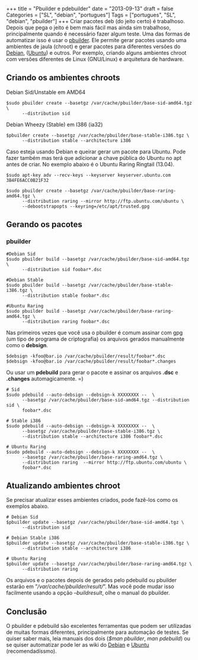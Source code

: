 +++
title = "Pbuilder e pdebuilder"
date = "2013-09-13"
draft = false
Categories = ["SL", "debian", "portugues"]
Tags = ["portugues", "SL", "debian", "pbuilder"]
+++
Criar pacotes deb (do jeito certo) é trabalhoso. Depois que pega o jeito
é bem mais fácil mas ainda sim trabalhoso, principalmente quando é
necessário fazer algum teste. Uma das formas de automatizar isso é usar
o
[pbuilder](http://www.netfort.gr.jp/~dancer/software/pbuilder-doc/pbuilder-doc.html).
Ele permite gerar pacotes usando uma ambientes de jaula (chroot) e gerar
pacotes para diferentes versões do [Debian](http://www.debian.org),
([Ubuntu](http://www.ubuntu.com)) e outros. Por exemplo, criando alguns
ambientes chroot com versões diferentes de Linux (GNU/Linux) e
arquitetura de hardware.

Criando os ambientes chroots
----------------------------

Debian Sid/Unstable em AMD64
```
$sudo pbuilder create --basetgz /var/cache/pbuilder/base-sid-amd64.tgz \
      --distribution sid
```

Debian Wheezy (Stable) em I386 (ia32)
```
$pbuilder create --basetgz /var/cache/pbuilder/base-stable-i386.tgz \
      --distribution stable --architecture i386
```

Caso esteja usando Debian e queirar gerar um pacote para Ubuntu. Pode
fazer também mas terá que adicionar a chave pública do Ubuntu no apt
antes de criar. No exemplo abaixo é o Ubuntu Raring Ringtail (13.04).
```
$sudo apt-key adv --recv-keys --keyserver keyserver.ubuntu.com 3B4FE6ACC0B21F32

$sudo pbuilder create --basetgz /var/cache/pbuilder/base-raring-amd64.tgz \
      --distribution raring --mirror http://ftp.ubuntu.com/ubuntu \
      --debootstrapopts --keyring=/etc/apt/trusted.gpg
```

Gerando os pacotes
------------------

### pbuilder
```
#Debian Sid
$sudo pbuilder build --basetgz /var/cache/pbuilder/base-sid-amd64.tgz \
      --distribution sid foobar*.dsc

#Debian Stable
$sudo pbuilder build --basetgz /var/cache/pbuilder/base-stable-i386.tgz \
      --distribution stable foobar*.dsc

#Ubuntu Raring
$sudo pbuilder build --basetgz /var/cache/pbuilder/base-raring-amd64.tgz \
      --distribution raring foobar*.dsc
```

Nas primeiros vezes que você usa o pbuilder é comum assinar com gpg (um
tipo de programa de criptografia) os arquivos gerados manualmente como o
**debsign**.

```
$debsign -kfoo@bar.io /var/cache/pbuilder/result/foobar*.dsc
$debsign -kfoo@bar.io /var/cache/pbuilder/result/foobar*.changes
```

Ou usar um **pdebuild** para gerar o pacote e assinar os arquivos
**.dsc** e **.changes** automagicamente. =)

```
# Sid
$sudo pdebuild --auto-debsign --debsign-k XXXXXXXX --  \
      --basetgz /var/cache/pbuilder/base-sid-amd64.tgz --distribution sid \
      foobar*.dsc

# Stable i386
$sudo pdebuild --auto-debsign --debsign-k XXXXXXXX --  \
      --basetgz /var/cache/pbuilder/base-stable-i386.tgz \
      --distribution stable --architecture i386 foobar*.dsc

# Ubuntu Raring
$sudo pdebuild --auto-debsign --debsign-k XXXXXXXX --  \
      --basetgz /var/cache/pbuilder/base-raring-amd64.tgz \
      --distribution raring  --mirror http://ftp.ubuntu.com/ubuntu \
      foobar*.dsc
```

Atualizando ambientes chroot
----------------------------

Se precisar atualizar esses ambientes criados, pode fazê-los como os
exemplos abaixo.

```
# Debian Sid
$pbuilder update --basetgz /var/cache/pbuilder/base-sid-amd64.tgz \
      --distribution sid

# Debian Stable i386
$pbuilder update --basetgz /var/cache/pbuilder/base-stable-i386.tgz \
      --distribution stable --architecture i386

# Ubuntu Raring
$pbuilder update --basetgz /var/cache/pbuilder/base-raring-amd64.tgz \
      --distribution raring
```

Os arquivos e o pacotes depois de gerados pelo pdebuild ou pbuilder
estarão em ”*/var/cache/pbuilder/result/*”. Mas você pode mudar isso
facilmente usando a opção *–buildresult*, olhe o manual do pbuilder.

Conclusão
---------

O pbuilder e pdebuild são excelentes ferramentas que podem ser
utilizadas de muitas formas diferentes, principalmente para automação de
testes. Se quiser saber mais, leia manuais dos dois (*\$man pbuilder*,
*man pdebuild*) ou se quiser automatizar pode ler as wiki do
[Debian](https://wiki.debian.org/PbuilderTricks) e
[Ubuntu](https://wiki.ubuntu.com/PbuilderHowto) (recomendadíssmo).
